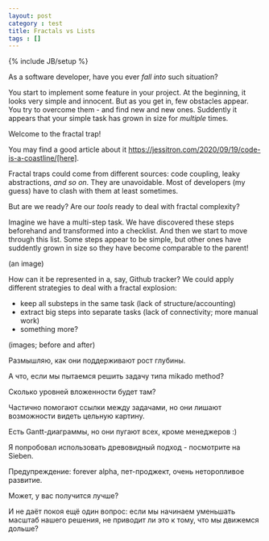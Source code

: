 ```yaml
---
layout: post
category : test
title: Fractals vs Lists
tags : []
---
```

{% include JB/setup %}

As a software developer, have you ever _fall into_ such situation?

You start to implement some feature in your project.
At the beginning, it looks very simple and innocent.
But as you get in, few obstacles appear.
You try to overcome them - and find new and new ones.
Suddently it appears that your simple task has grown in size for *multiple* times.

Welcome to the fractal trap!

You may find a good article about it
https://jessitron.com/2020/09/19/code-is-a-coastline/[here].

Fractal traps could come from different sources: code coupling, leaky abstractions, _and so on_.
They are unavoidable.
Most of developers (my guess) have to clash with them at least sometimes.

But are we ready?
Are our *tools* ready to deal with fractal complexity?

Imagine we have a multi-step task.
We have discovered these steps beforehand and transformed into a checklist.
And then we start to move through this list.
Some steps appear to be simple, but other ones have suddently grown in size so they have become comparable to the parent!

(an image)

How can it be represented in a, say, Github tracker?
We could apply different strategies to deal with a fractal explosion:

* keep all substeps in the same task (lack of structure/accounting)
* extract big steps into separate tasks (lack of connectivity; more manual work)
* something more?

(images; before and after)


Размышляю, как они поддерживают рост глубины.

А что, если мы пытаемся решить задачу типа mikado method?

Сколько уровней вложенности будет там?

Частично помогают ссылки между задачами, но они лишают возможности видеть цельную картину.

Есть Gantt-диаграммы, но они пугают всех, кроме менеджеров :)

Я попробовал использовать древовидный подход - посмотрите на Sieben.

Предупреждение: forever alpha, пет-проджект, очень неторопливое развитие.

Может, у вас получится лучше?

И не даёт покоя ещё один вопрос: если мы начинаем уменьшать масштаб нашего решения, не приводит ли это к тому, что мы движемся дольше?
